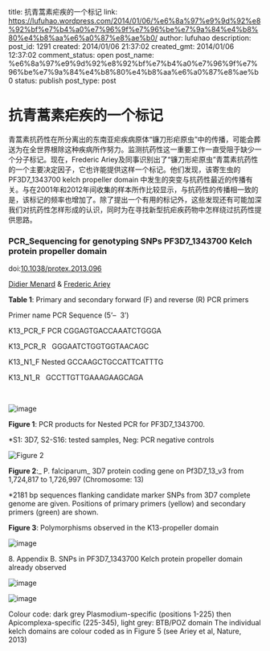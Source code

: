 title: 抗青蒿素疟疾的一个标记
link: https://lufuhao.wordpress.com/2014/01/06/%e6%8a%97%e9%9d%92%e8%92%bf%e7%b4%a0%e7%96%9f%e7%96%be%e7%9a%84%e4%b8%80%e4%b8%aa%e6%a0%87%e8%ae%b0/
author: lufuhao
description: 
post_id: 1291
created: 2014/01/06 21:37:02
created_gmt: 2014/01/06 12:37:02
comment_status: open
post_name: %e6%8a%97%e9%9d%92%e8%92%bf%e7%b4%a0%e7%96%9f%e7%96%be%e7%9a%84%e4%b8%80%e4%b8%aa%e6%a0%87%e8%ae%b0
status: publish
post_type: post

# 抗青蒿素疟疾的一个标记

青蒿素抗药性在所分离出的东南亚疟疾病原体“镰刀形疟原虫”中的传播，可能会葬送为在全世界根除这种疾病所作努力。监测抗药性这一重要工作一直受阻于缺少一个分子标记。现在，Frederic Ariey及同事识别出了“镰刀形疟原虫”青蒿素抗药性的一个主要决定因子，它也许能提供这样一个标记。他们发现，该寄生虫的PF3D7_1343700 kelch propeller domain 中发生的突变与抗药性最近的传播有关。与在2001年和2012年间收集的样本所作比较显示，与抗药性的传播相一致的是，该标记的频率也增加了。除了提出一个有用的标记外，这些发现还有可能加深我们对抗药性怎样形成的认识，同时为在寻找新型抗疟疾药物中怎样绕过抗药性提供思路。

### PCR_Sequencing for genotyping SNPs PF3D7_1343700 Kelch protein propeller domain 

doi:[10.1038/protex.2013.096](http://dx.doi.org/10.1038/protex.2013.096)

[Didier Menard](http://www.nature.com/protocolexchange/protocols/) & [Frederic Ariey](http://www.nature.com/protocolexchange/protocols/)

**Table 1**: Primary and secondary forward (F) and reverse (R) PCR primers 

Primer name
PCR
Sequence (5’–  3’)

K13_PCR_F
PCR
CGGAGTGACCAAATCTGGGA

K13_PCR_R
 
GGGAATCTGGTGGTAACAGC

K13_N1_F
Nested
GCCAAGCTGCCATTCATTTG

K13_N1_R
 
GCCTTGTTGAAAGAAGCAGA

 

![image](http://lufuhao.files.wordpress.com/2014/01/image_thumb.png)

**Figure 1**: PCR products for Nested PCR for PF3D7_1343700. 

*S1: 3D7, S2-S16: tested samples, Neg: PCR negative controls 

![Figure 2](http://www.nature.com/protocolexchange/system/uploads/2911/display/Fig_2.png?1387443902)

**Figure 2**:_ P. falciparum_ 3D7 protein coding gene on Pf3D7_13_v3 from 1,724,817 to 1,726,997 (Chromosome: 13) 

*2181 bp sequences flanking candidate marker SNPs from 3D7 complete genome are given. Positions of primary primers (yellow) and secondary primers (green) are shown. 

**Figure 3**: Polymorphisms observed in the K13-propeller domain 

![image](http://lufuhao.files.wordpress.com/2014/01/image_thumb1.png)

8\. Appendix B. SNPs in PF3D7_1343700 Kelch protein propeller domain already observed 

![image](http://lufuhao.files.wordpress.com/2014/01/image_thumb2.png)

![image](http://lufuhao.files.wordpress.com/2014/01/image_thumb3.png)

Colour code: dark grey Plasmodium-specific (positions 1-225) then Apicomplexa-specific (225-345), light grey: BTB/POZ domain The individual kelch domains are colour coded as in Figure 5 (see Ariey et al, Nature, 2013)